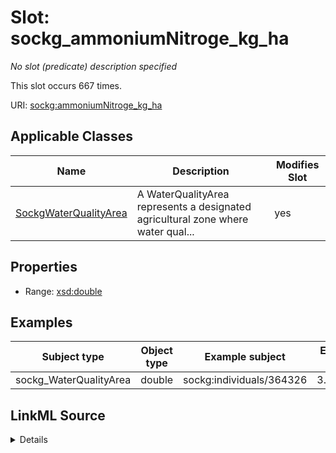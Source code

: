 

# Slot: sockg_ammoniumNitroge_kg_ha


_No slot (predicate) description specified_






This slot occurs 667 times.


URI: [sockg:ammoniumNitroge_kg_ha](https://idir.uta.edu/sockg-ontology/docs/ammoniumNitroge_kg_ha)



<!-- no inheritance hierarchy -->





## Applicable Classes

| Name | Description | Modifies Slot |
| --- | --- | --- |
| [SockgWaterQualityArea](../classes/SockgWaterQualityArea.md) | A WaterQualityArea represents a designated agricultural zone where water qual... |  yes  |







## Properties

* Range: [xsd:double](http://www.w3.org/2001/XMLSchema#double)






## Examples

| Subject type | Object type | Example subject | Example object | Occurrences |
| --- | --- | --- | --- | --- |
| sockg_WaterQualityArea | double | sockg:individuals/364326 | 3.270414 | 667 |




## LinkML Source

<details>

```yaml
name: sockg_ammoniumNitroge_kg_ha
annotations:
  count:
    tag: count
    value: 667
description: No slot (predicate) description specified
examples:
- object:
    example_object: '3.270414'
    example_object_type: double
    example_predicate: sockg:ammoniumNitroge_kg_ha
    example_subject: sockg:individuals/364326
    example_subject_type: sockg_WaterQualityArea
from_schema: soc-kg
rank: 1000
slot_uri: sockg:ammoniumNitroge_kg_ha
alias: sockg_ammoniumNitroge_kg_ha
domain_of:
- sockg_WaterQualityArea
range: double

```
</details>